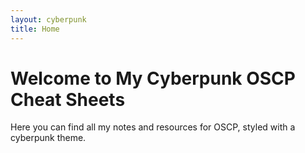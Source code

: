 ```yaml
---
layout: cyberpunk
title: Home
---
```


# Welcome to My Cyberpunk OSCP Cheat Sheets

Here you can find all my notes and resources for OSCP, styled with a cyberpunk theme.
